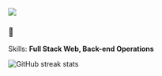 ![](https://komarev.com/ghpvc/?username=seangjr&abbreviated=true)
### 👋

Skills: **Full Stack Web, Back-end Operations**

![GitHub streak stats](https://github-readme-streak-stats.herokuapp.com/?user=seangjr)  
